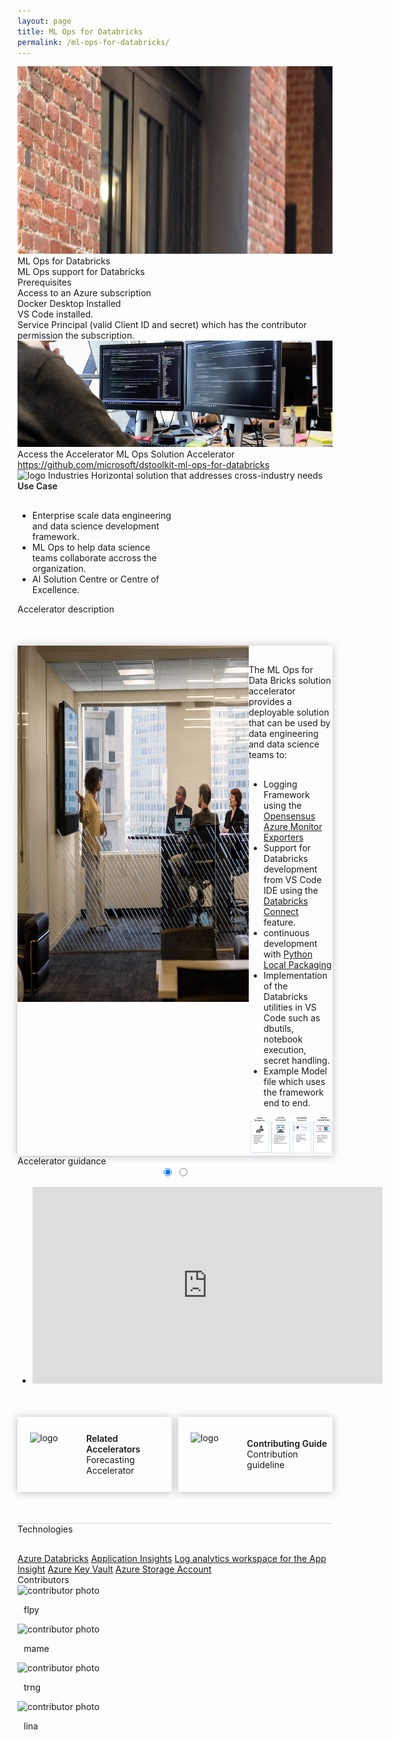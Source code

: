 ```yaml
---
layout: page
title: ML Ops for Databricks
permalink: /ml-ops-for-databricks/
---
```


<div>
    <div class="title-photo">
          <img src="/images/ml-ops-for-databricks/CLO20b_Aline_cafe_outside_002.jpg" alt="logo" height="300" style="width:100%;">
    </div>
    <div class="title">ML Ops for Databricks</div>
    <div class="paragraph">ML Ops support for Databricks</div>
    <div class="category">Prerequisites</div>
    <div class="prerequisites">
        <div class="prerequisites-card">
        <span class="prerequisites-text">Access to an Azure subscription</span>
        </div>
        <div class="prerequisites-card">
        <span class="prerequisites-text">Docker Desktop Installed</span>
        </div>
        <div class="prerequisites-card">
        <span class="prerequisites-text">VS Code installed.</span>
        </div>
    </div>
    <div class="prerequisites">
        <div class="prerequisites-card">
            <span class="prerequisites-text">Service Principal (valid Client ID and secret) which has the contributor permission the subscription.</span>
        </div>
    </div>
    <div class="toolkit-cards">
        <div class="toolkit-row">
            <div class="toolkit-card left">
                <img src="/images/CLO18_programmingCode_001.jpg" alt="logo" height="170" style="width:100%;">
                <span class="toolkit-card-title">Access the Accelerator</span>
                <span class="toolkit-card-content">
                    ML Ops Solution Accelerator <a href="https://github.com/microsoft/dstoolkit-ml-ops-for-databricks" target="_blank">https://github.com/microsoft/dstoolkit-ml-ops-for-databricks</a>
                </span>
            </div>
            <div class="toolkit-card right">
                <img src="/images/MSC19_paddingtonOffice_019.jpg" alt="logo" height="170" style="width:100%;">
                <span class="toolkit-card-title">Industries</span>
                <span class="toolkit-card-content">Horizontal solution that addresses cross-industry needs</span>
            </div>
        </div>
    </div>
    <div class="solution-accelerator-use-case">
        <div style="width: 50%;">
            <span style="font-weight:600; margin-right:50px;">Use Case</span>
            <ul style="margin-top: 30px;">
                <li> Enterprise scale data engineering and data science development framework.</li>
                <li> ML Ops to help data science teams collaborate accross the organization.</li>
                <li> AI Solution Centre or Centre of Excellence.</li>
            </ul>
        </div>
    </div>
    <div class="category">Accelerator description</div>
    <div style="display:flex; margin-top: 50px; box-shadow: 0px 1px 13px rgba(0, 0, 0, 0.25);">
        <img src="/images/CLO20_ConferenceRoom_003.jpg" alt="logo" height="570" width="370">
        <div class="accelerator-description">
            <p style="margin-top: 30px; text-decoration: none;">The ML Ops for Data Bricks solution accelerator provides a deployable solution that can be used by data engineering and data science teams to:</p>
            <ul style="margin-top: 30px;">
                <li>Logging Framework using the <a href="https://github.com/census-instrumentation/opencensus-python/tree/master/contrib/opencensus-ext-azure" target="_blank">Opensensus Azure Monitor Exporters</a></li>
                <li>Support for Databricks development from VS Code IDE using the <a href="https://docs.microsoft.com/en-us/azure/databricks/dev-tools/databricks-connect#visual-studio-code" target="_blank">Databricks Connect</a> feature.</li>
                <li>continuous development with <a href="https://packaging.python.org/tutorials/packaging-projects/" target="_blank">Python Local Packaging</a></li>
                <li>Implementation of the Databricks utilities in VS Code such as dbutils, notebook execution, secret handling.</li>
                <li>Example Model file which uses the framework end to end.</li>
            </ul>
            <img src="/images/ml-ops-for-databricks/ML-Ops-for-Databricks-components.jfif" alt="ML Ops for Databricks components image">
        </div>
    </div>
    <div class="category">Accelerator guidance</div>
    <div class="accelerator-guidance-videos">
<div style="height: 100%; text-align: center">
			<div class="csslider infinity" id="slider1">
			<input type="radio" name="slides" checked="checked" id="slides_1"/>
			<input type="radio" name="slides" id="slides_2"/>
				<ul>
                    <li>
                        <iframe width="560" height="315" src="https://www.youtube.com/embed/fsP7xMYOCOo" title="YouTube video player" frameborder="0" allow="accelerometer; autoplay; clipboard-write; encrypted-media; gyroscope; picture-in-picture" allowfullscreen></iframe>
					</li>
				</ul>
					<div class="arrows">
						<label for="slides_1"></label>
						<label class="goto-first" for="slides_1"></label>
						<label class="goto-last" for="slides_10"></label>
					</div>
					<div class="navigation"> 
						<div>
							<label for="slides_1"></label>
						</div>
					</div>
			</div>
		</div>
    </div>
    <div style="width:100%; display: flex; justify-content:space-between; margin-top:50px; border-bottom: 1px solid #D2D2D2; padding-bottom: 50px;">
        <div style="display:flex; align-items:center; width:49%; height: 120px; box-shadow: 0px 1px 13px rgba(0, 0, 0, 0.25);">
            <img src="../images/related-accelerators.png" alt="logo" height="70" width="70" style="margin-left:20px;">
                <div style="display:flex; flex-direction:column; justify-content: space-between; margin-left: 20px;">
                    <span style="font-weight:600">Related Accelerators</span>
                    <a href="/forecasting/" target="_blank" style="text-decoration:none">
                        <div class="text-button accelerator-button">Forecasting Accelerator</div>
                    </a>
                </div>
        </div>
        <div style="display:flex; align-items:center; width:49%; height: 120px; box-shadow: 0px 1px 13px rgba(0, 0, 0, 0.25);">
            <img src="../images/contributing-guide.png" alt="logo" height="70" width="70" style="margin-left:20px;">
                <div style="display:flex; flex-direction:column; justify-content: space-between; margin-left: 20px;">
                    <span style="font-weight:600">Contributing Guide</span>
                    <a href="https://github.com/microsoft/dstoolkit-mlops-base/blob/main/CONTRIBUTING.md" target="_blank" style="text-decoration:none">
                        <div class="text-button accelerator-button">Contribution guideline</div>
                    </a>
                </div>
        </div>
    </div>
    <div class="category" style="margin-bottom: 30px;">Technologies</div>
        <div class="technologies">
        <span><a href="https://azure.microsoft.com/services/databricks/" target="_blank">Azure Databricks</a></span>
        <span><a href="https://azure.microsoft.com/services/monitor/" target="_blank">Application Insights</a></span>
        <span><a href="https://azure.microsoft.com/services/monitor/" target="_blank">Log analytics workspace for the App Insight</a></span>
        <span><a href="https://azure.microsoft.com/services/key-vault/" target="_blank">Azure Key Vault</a></span>
        <span><a href="https://azure.microsoft.com/services/storage/" target="_blank">Azure Storage Account</a></span>
    </div>
<div class="category">Contributors</div>
    <div class="accelerator-contributors">
        <div class="accelerator-contributor">
            <div class="accelerator-contributor-image"> 
                <img src="TODO" alt="contributor photo" height="100" width="100">
            </div>
            <div style="margin-left:10px;">
                <p class="accelerator-contributor-text">flpy</p>
            </div>
        </div>
        <div class="accelerator-contributor">
            <div class="accelerator-contributor-image">
                <img src="TODO" alt="contributor photo" height="100" width="100">
            </div>
            <div style="margin-left:10px;">
                <p class="accelerator-contributor-text">mame</p>
            </div>
        </div>
        <div class="accelerator-contributor">
            <div class="accelerator-contributor-image">
                <img src="TODO" alt="contributor photo" height="100" width="100">
            </div>
            <div style="margin-left:10px;">
                <p class="accelerator-contributor-text">trng</p>
            </div>
        </div>
        <div class="accelerator-contributor">
            <div class="accelerator-contributor-image"> 
                <img src="TODO" alt="contributor photo" height="100" width="100">
            </div>
            <div style="margin-left:10px;">
                <p class="accelerator-contributor-text">lina</p>
            </div>
        </div>
    </div>
</div>
